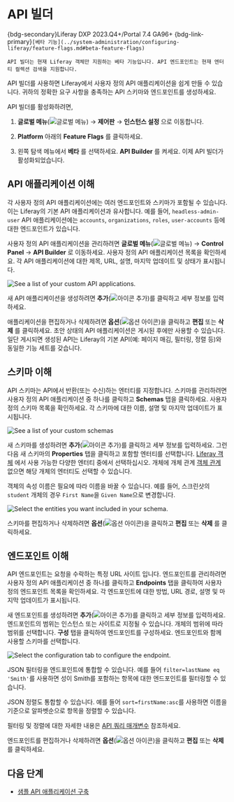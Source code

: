 # API 빌더

{bdg-secondary}Liferay DXP 2023.Q4+/Portal 7.4 GA96+
{bdg-link-primary}` [베타 기능](../system-administration/configuring-liferay/feature-flags.md#beta-feature-flags) `

```{important}
API 빌더는 현재 Liferay 객체만 지원하는 베타 기능입니다. API 엔드포인트는 현재 엔터티 컬렉션 검색을 지원합니다.
```

API 빌더를 사용하면 Liferay에서 사용자 정의 API 애플리케이션을 쉽게 만들 수 있습니다. 귀하의 정확한 요구 사항을 충족하는 API 스키마와 엔드포인트를 생성하세요.

API 빌더를 활성화하려면,

1. **글로벌 메뉴**(![글로벌 메뉴](../images/icon-applications-menu.png)) &rarr; **제어판** &rarr; **인스턴스 설정** 으로 이동합니다.

1. **Platform** 아래의 **Feature Flags** 를 클릭하세요.

1. 왼쪽 탐색 메뉴에서 **베타** 를 선택하세요. **API Builder** 를 켜세요. 이제 API 빌더가 활성화되었습니다.

## API 애플리케이션 이해

각 사용자 정의 API 애플리케이션에는 여러 엔드포인트와 스키마가 포함될 수 있습니다. 이는 Liferay의 기본 API 애플리케이션과 유사합니다. 예를 들어, `headless-admin-user` API 애플리케이션에는 `accounts`, `organizations`, `roles`, `user-accounts` 등에 대한 엔드포인트가 있습니다.

사용자 정의 API 애플리케이션을 관리하려면 **글로벌 메뉴**(![글로벌 메뉴](../images/icon-applications-menu.png)) &rarr; **Control Panel** &rarr; **API Builder** 로 이동하세요. 사용자 정의 API 애플리케이션 목록을 확인하세요. 각 API 애플리케이션에 대한 제목, URL, 설명, 마지막 업데이트 및 상태가 표시됩니다.

![See a list of your custom API applications.](./api-builder/images/01.png)

새 API 애플리케이션을 생성하려면 **추가**(![아이콘 추가](../images/icon-add.png))를 클릭하고 세부 정보를 입력하세요.

애플리케이션을 편집하거나 삭제하려면 **옵션**(![옵션 아이콘](../images/icon-options.png))을 클릭하고 **편집** 또는 **삭제** 를 클릭하세요. 초안 상태의 API 애플리케이션은 게시된 후에만 사용할 수 있습니다. 일단 게시되면 생성된 API는 Liferay의 기본 API(예: 페이지 매김, 필터링, 정렬 등)와 동일한 기능 세트를 갖습니다.

## 스키마 이해

API 스키마는 API에서 반환(또는 수신)하는 엔터티를 지정합니다. 스키마를 관리하려면 사용자 정의 API 애플리케이션 중 하나를 클릭하고 **Schemas** 탭을 클릭하세요. 사용자 정의 스키마 목록을 확인하세요. 각 스키마에 대한 이름, 설명 및 마지막 업데이트가 표시됩니다.

![See a list of your custom schemas](./api-builder/images/02.png)

새 스키마를 생성하려면 **추가**(![아이콘 추가](../images/icon-add.png))를 클릭하고 세부 정보를 입력하세요. 그런 다음 새 스키마의 **Properties** 탭을 클릭하고 포함할 엔터티를 선택합니다. [Liferay 객체](../building-applications/objects/creating-and-managing-objects.md) 에서 사용 가능한 다양한 엔터티 중에서 선택하십시오. 개체에 개체 관계 [객체 관계](../building-applications/objects/creating-and-managing-objects/relationships.md) 없으면 해당 개체의 엔터티도 선택할 수 있습니다.

객체의 속성 이름은 필요에 따라 이름을 바꿀 수 있습니다. 예를 들어, 스크린샷의 `student` 개체의 경우 `First Name`을 `Given Name`으로 변경합니다.

![Select the entities you want included in your schema.](./api-builder/images/03.png)

스키마를 편집하거나 삭제하려면 **옵션**(![옵션 아이콘](../images/icon-options.png))을 클릭하고 **편집** 또는 **삭제** 를 클릭하세요.

## 엔드포인트 이해

API 엔드포인트는 요청을 수락하는 특정 URL 사이트
입니다. 엔드포인트를 관리하려면 사용자 정의 API 애플리케이션 중 하나를 클릭하고 **Endpoints** 탭을 클릭하여 사용자 정의 엔드포인트 목록을 확인하세요. 각 엔드포인트에 대한 방법, URL 경로, 설명 및 마지막 업데이트가 표시됩니다.

새 엔드포인트를 생성하려면 **추가**(![아이콘 추가](../images/icon-add.png))를 클릭하고 세부 정보를 입력하세요. 엔드포인트의 범위는 인스턴스 또는 사이트로 지정될 수 있습니다. 개체의 범위에 따라 범위를 선택합니다. **구성** 탭을 클릭하여 엔드포인트를 구성하세요. 엔드포인트와 함께 사용할 스키마를 선택합니다.

![Select the configuration tab to configure the endpoint.](./api-builder/images/04.png)

JSON 필터링을 엔드포인트에 통합할 수 있습니다. 예를 들어 `filter=lastName eq 'Smith'`를 사용하면 성이 Smith를 포함하는 항목에 대한 엔드포인트를 필터링할 수 있습니다.

JSON 정렬도 통합할 수 있습니다. 예를 들어 `sort=firstName:asc`를 사용하면 이름을 기준으로 알파벳순으로 항목을 정렬할 수 있습니다.

필터링 및 정렬에 대한 자세한 내용은 [API 쿼리 매개변수](./consuming-apis/api-query-parameters.md) 참조하세요.

엔드포인트를 편집하거나 삭제하려면 **옵션**(![옵션 아이콘](../images/icon-options.png))을 클릭하고 **편집** 또는 **삭제** 를 클릭하세요.

## 다음 단계

* [샘플 API 애플리케이션 구축](./api-builder/building-a-sample-api-application.md)
